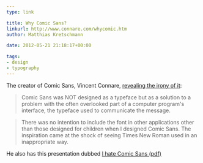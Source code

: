 ```yaml
---
type: link

title: Why Comic Sans?
linkurl: http://www.connare.com/whycomic.htm
author: Matthias Kretschmann

date: 2012-05-21 21:18:17+00:00

tags:
- design
- typography
---
```


The creator of Comic Sans, Vincent Connare, [revealing the irony of it](http://www.connare.com/whycomic.htm):

> Comic Sans was NOT designed as a typeface but as a solution to a problem with the often overlooked part of a computer program's interface, the typeface used to communicate the message.

> There was no intention to include the font in other applications other than those designed for children when I designed Comic Sans. The inspiration came at the shock of seeing Times New Roman used in an inappropriate way.

He also has this presentation dubbed [I hate Comic Sans (pdf)](http://www.connare.com/ihatecomic.pdf)
